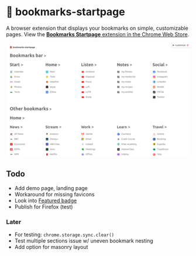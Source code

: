 
# 🔖 bookmarks-startpage

A browser extension that displays your bookmarks on simple, customizable pages. View the [**Bookmarks Startpage** extension in the Chrome Web Store](https://chromewebstore.google.com/detail/bookmarks-startpage/nkbcfcjndkpjejdfekeemdelppjdmlga).

![sceenshot](screenshots/1.png)

## Todo

- Add demo page, landing page
- Workaround for missing favicons
- Look into [Featured badge](https://www.extension.ninja/blog/post/how-to-get-featured-extension-badge-chrome-web-store/)
- Publish for Firefox (test)

### Later

- For testing: `chrome.storage.sync.clear()`
- Test multiple sections issue w/ uneven bookmark nesting
- Add option for masonry layout
